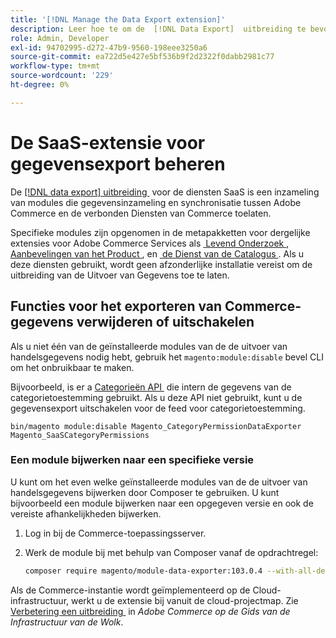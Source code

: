 ```yaml
---
title: '[!DNL Manage the Data Export extension]'
description: Leer hoe te om de  [!DNL Data Export]  uitbreiding te bevorderen en de diensten van de gegevensuitvoer te verwijderen of onbruikbaar te maken die niet worden vereist.
role: Admin, Developer
exl-id: 94702995-d272-47b9-9560-198eee3250a6
source-git-commit: ea722d5e427e5bf536b9f2d2322f0dabb2981c77
workflow-type: tm+mt
source-wordcount: '229'
ht-degree: 0%

---
```


# De SaaS-extensie voor gegevensexport beheren

De [[!DNL data export]  uitbreiding &#x200B;](https://github.com/magento/commerce-data-export) voor de diensten SaaS is een inzameling van modules die gegevensinzameling en synchronisatie tussen Adobe Commerce en de verbonden Diensten van Commerce toelaten.

Specifieke modules zijn opgenomen in de metapakketten voor dergelijke extensies voor Adobe Commerce Services
als [&#x200B; Levend Onderzoek &#x200B;](/help/live-search/overview.md), [&#x200B; Aanbevelingen van het Product &#x200B;](/help/product-recommendations/overview.md), en [&#x200B; de Dienst van de Catalogus &#x200B;](/help/catalog-service/overview.md). Als u deze diensten gebruikt, wordt geen afzonderlijke installatie vereist om de uitbreiding van de Uitvoer van Gegevens toe te laten.

## Functies voor het exporteren van Commerce-gegevens verwijderen of uitschakelen

Als u niet één van de geïnstalleerde modules van de de uitvoer van handelsgegevens nodig hebt, gebruik het `magento:module:disable` bevel CLI om het onbruikbaar te maken.

Bijvoorbeeld, is er a [&#x200B; Categorieën API &#x200B;](https://developer.adobe.com/commerce/webapi/graphql/schema/catalog-service/queries/categories/) die intern de gegevens van de categorietoestemming gebruikt. Als u deze API niet gebruikt, kunt u de gegevensexport uitschakelen voor de feed voor categorietoestemming.

```shell script
bin/magento module:disable Magento_CategoryPermissionDataExporter Magento_SaaSCategoryPermissions
```

### Een module bijwerken naar een specifieke versie

U kunt om het even welke geïnstalleerde modules van de de uitvoer van handelsgegevens bijwerken door Composer te gebruiken. U kunt bijvoorbeeld een module bijwerken naar een opgegeven versie en ook de vereiste afhankelijkheden bijwerken.

1. Log in bij de Commerce-toepassingsserver.

1. Werk de module bij met behulp van Composer vanaf de opdrachtregel:

   ```bash
   composer require magento/module-data-exporter:103.0.4 --with-all-dependencies
   ```

Als de Commerce-instantie wordt geïmplementeerd op de Cloud-infrastructuur, werkt u de extensie bij vanuit de cloud-projectmap. Zie [&#x200B; Verbetering een uitbreiding &#x200B;](https://experienceleague.adobe.com/en/docs/commerce-cloud-service/user-guide/configure-store/extensions#upgrade-an-extension) in _Adobe Commerce op de Gids van de Infrastructuur van de Wolk_.

